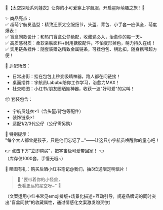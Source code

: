 🌟【太空探险系列娃衣】让你的小可爱穿上宇航服，开启星际萌趣之旅！🌟  

✨ 商品亮点：  
✅ 超萌宇航员造型：精致还原太空服细节，头盔、背包、小手套一应俱全，萌度爆表！  
✅ 盲盒同款设计：和热门盲盒公仔绝配，收藏党必入，治愈你的每一天~  
✅ 高质感材质：柔软亲肤面料+耐用搪胶配件，不怕变形掉色，萌力持久在线！  
✅ 实用链条挂件：随套装赠送精致金属链条，可挂包包、钥匙扣，随身携带超方便！  

🚀 适配场景：  
- 日常出街：挂在包包上秒变吸睛神器，路人都在问链接！  
- 桌面摆件：宇航员Labubu陪你工作学习，治愈力MAX！  
- 社交晒图：小红书/朋友圈晒娃神器，收获一波"好可爱"的尖叫！  

📦 套装包含：  
- 宇航员娃衣×1（含头盔/背包等配件）  
- 装饰链条×1  
- 适配1/2/3代公仔（公仔需另购）  

💖 特别提示：  
"每个大人都曾是孩子，只是他们忘记了..."——让这只小宇航员唤醒你的童心吧！  

👉 点击下方"立即购买"，把宇宙级可爱带回家！ 👈  
（库存仅1000套，手慢无哦~）  

📸 晒图有礼：购买后晒小红书笔记@我们，抽3位送限定明信片！  

> 🌌 "要带着你的小怪兽，  
> 去看更远的星空呀~" 💫  

（文案运用小红书常见emoji排版+场景化描述+互动引导，规避品牌词的同时突出"盲盒同款"的收藏属性，通过情感化文案激发购买欲）
